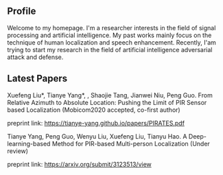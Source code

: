 ## Profile
Welcome to my homepage. I'm a researcher interests in the field of signal processing and artificial intelligence. My past works mainly focus on the technique of human localization and speech enhancement. Recently, I'am trying to start my research in the field of artificial intelligence adversarial attack and defense.

## Latest Papers 
Xuefeng Liu\*, Tianye Yang\*, , Shaojie Tang, Jianwei Niu, Peng Guo. From Relative Azimuth to Absolute Location: Pushing the Limit of PIR Sensor based Localization (Mobicom2020 accepted, co-first author) 

preprint link: https://tianye-yang.github.io/papers/PIRATES.pdf

Tianye Yang, Peng Guo, Wenyu Liu, Xuefeng Liu, Tianyu Hao. A Deep-learning-based Method for PIR-based Multi-person Localization (Under review)

preprint link: https://arxiv.org/submit/3123513/view
